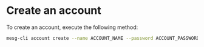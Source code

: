# Create an account

To create an account, execute the following method:

```bash
mesg-cli account create --name ACCOUNT_NAME --password ACCOUNT_PASSWORD
```



